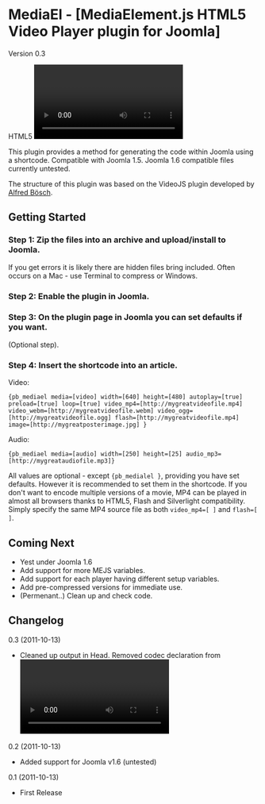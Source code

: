MediaEl - [MediaElement.js HTML5 Video Player plugin for Joomla]
==================================================
Version 0.3

HTML5 <video> / <audio> code generator with fallback to Flash and Silverlight - if desired. 
View [mediaelementjs.com](http://mediaelementjs.com) for a demo of MedialElement.js and overview.

This plugin provides a method for generating the code within Joomla using a shortcode. Compatible with Joomla 1.5. Joomla 1.6 compatible files currently untested. 

The structure of this plugin was based on the VideoJS plugin developed by [Alfred Bösch](http://www.boeschung.de).


Getting Started
---------------

### Step 1: Zip the files into an archive and upload/install to Joomla.
If you get errors it is likely there are hidden files bring included. Often occurs on a Mac - use Terminal to compress or Windows. 


### Step 2: Enable the plugin in Joomla.

  
### Step 3: On the plugin page in Joomla you can set defaults if you want. 
(Optional step).


### Step 4: Insert the shortcode into an article. 

Video:

    {pb_mediael media=[video] width=[640] height=[480] autoplay=[true] preload=[true] loop=[true] video_mp4=[http://mygreatvideofile.mp4] video_webm=[http://mygreatvideofile.webm] video_ogg=[http://mygreatvideofile.ogg] flash=[http://mygreatvideofile.mp4] image=[http://mygreatposterimage.jpg] }

Audio:

    {pb_mediael media=[audio] width=[250] height=[25] audio_mp3=[http://mygreataudiofile.mp3]}
    
All values are optional - except `{pb_medialel }`, providing you have set defaults. However it is recommended to set them in the shortcode. 
If you don't want to encode multiple versions of a movie, MP4 can be played in almost all browsers thanks to HTML5, Flash and Silverlight compatibility. Simply specify the same MP4 source file as both `video_mp4=[ ]` and `flash=[ ]`.





Coming Next
-----------
- Yest under Joomla 1.6
- Add support for more MEJS variables.
- Add support for each player having different setup variables.
- Add pre-compressed versions for immediate use.
- (Permenant..) Clean up and check code. 

Changelog
---------
0.3 (2011-10-13)

- Cleaned up output in Head. Removed codec declaration from <video> src.

0.2 (2011-10-13)

- Added support for Joomla v1.6 (untested)

0.1 (2011-10-13)

- First Release